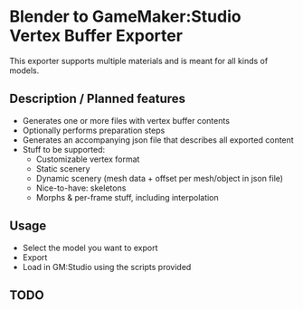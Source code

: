 # Blender to GameMaker:Studio Vertex Buffer Exporter
This exporter supports multiple materials and is meant for all kinds of models.
## Description / Planned features
* Generates one or more files with vertex buffer contents
* Optionally performs preparation steps
* Generates an accompanying json file that describes all exported content
* Stuff to be supported: 
  * Customizable vertex format
  * Static scenery
  * Dynamic scenery (mesh data + offset per mesh/object in json file)
  * Nice-to-have: skeletons
  * Morphs & per-frame stuff, including interpolation
## Usage
* Select the model you want to export
* Export
* Load in GM:Studio using the scripts provided

## TODO
